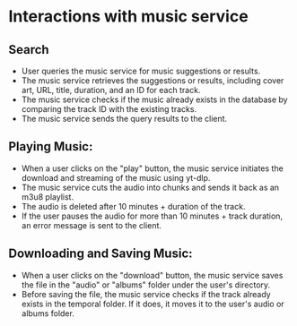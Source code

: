 # Interactions with music service

## Search

- User queries the music service for music suggestions or results.
- The music service retrieves the suggestions or results, including cover art, URL, title, duration, and an ID for each track.
- The music service checks if the music already exists in the database by comparing the track ID with the existing tracks.
- The music service sends the query results to the client.

## Playing Music:

- When a user clicks on the "play" button, the music service initiates the download and streaming of the music using yt-dlp.
- The music service cuts the audio into chunks and sends it back as an m3u8 playlist.
- The audio is deleted after 10 minutes + duration of the track.
- If the user pauses the audio for more than 10 minutes + track duration, an error message is sent to the client.

## Downloading and Saving Music:

- When a user clicks on the "download" button, the music service saves the file in the "audio" or "albums" folder under the user's directory.
- Before saving the file, the music service checks if the track already exists in the temporal folder. If it does, it moves it to the user's audio or albums folder.

